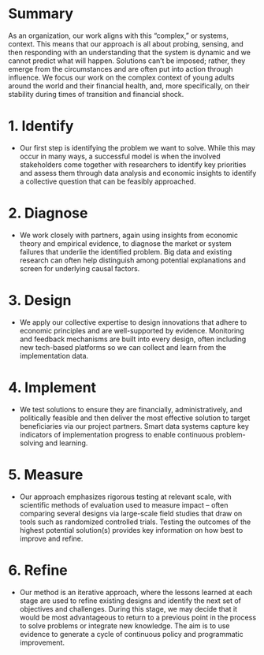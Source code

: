 # Summary
As an organization, our work aligns with this “complex,” or systems, context. This means that our approach is all about probing, sensing, and then responding with an understanding that the system is dynamic and we cannot predict what will happen. Solutions can’t be imposed; rather, they emerge from the circumstances and are often put into action through influence. We focus our work on the complex context of young adults around the world and their financial health, and, more specifically, on their stability during times of transition and financial shock.

# 1. Identify
* Our first step is identifying the problem we want to solve. While this may occur in many ways, a successful model is when the involved stakeholders come together with researchers to identify key priorities and assess them through data analysis and economic insights to identify a collective question that can be feasibly approached.

# 2. Diagnose
* We work closely with partners, again using insights from economic theory and empirical evidence, to diagnose the market or system failures that underlie the identified problem. Big data and existing research can often help distinguish among potential explanations and screen for underlying causal factors.

# 3. Design
* We apply our collective expertise to design innovations that adhere to economic principles and are well-supported by evidence. Monitoring and feedback mechanisms are built into every design, often including new tech-based platforms so we can collect and learn from the implementation data.

# 4. Implement
* We test solutions to ensure they are financially, administratively, and politically feasible and then deliver the most effective solution to target beneficiaries via our project partners. Smart data systems capture key indicators of implementation progress to enable continuous problem-solving and learning.

# 5. Measure
* Our approach emphasizes rigorous testing at relevant scale, with scientific methods of evaluation used to measure impact – often comparing several designs via large-scale field studies that draw on tools such as randomized controlled trials. Testing the outcomes of the highest potential solution(s) provides key information on how best to improve and refine.

# 6. Refine
* Our method is an iterative approach, where the lessons learned at each stage are used to refine existing designs and identify the next set of objectives and challenges. During this stage, we may decide that it would be most advantageous to return to a previous point in the process to solve problems or integrate new knowledge. The aim is to use evidence to generate a cycle of continuous policy and programmatic improvement.
